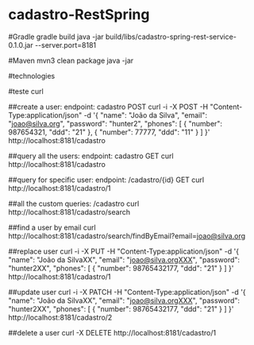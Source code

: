 # cadastro-RestSpring

#Gradle
gradle build
java -jar build/libs/cadastro-spring-rest-service-0.1.0.jar --server.port=8181

#Maven
mvn3 clean package 
java -jar 

#technologies

#teste curl

##create a user: endpoint: cadastro POST
curl -i -X POST -H "Content-Type:application/json" -d '{ "name": "João da Silva", "email": "joao@silva.org", "password": "hunter2", "phones": [ { "number": 987654321, "ddd": "21" }, { "number": 77777, "ddd": "11" } ] }' http://localhost:8181/cadastro

##query all the users: endpoint: cadastro GET
curl http://localhost:8181/cadastro

##query for specific user: endpoint: /cadastro/{id} GET
curl http://localhost:8181/cadastro/1

##all the custom queries: /cadastro
curl http://localhost:8181/cadastro/search

##find a user by email
curl http://localhost:8181/cadastro/search/findByEmail?email=joao@silva.org

##replace user
curl -i -X PUT -H "Content-Type:application/json" -d '{ "name": "João da SilvaXX", "email": "joao@silva.orgXXX", "password": "hunter2XX", "phones": [ { "number": 98765432177, "ddd": "21" } ] }' http://localhost:8181/cadastro/1

##update user
curl -i -X PATCH -H "Content-Type:application/json" -d '{ "name": "João da SilvaXX", "email": "joao@silva.orgXXX", "password": "hunter2XX", "phones": [ { "number": 98765432177, "ddd": "21" } ] }' http://localhost:8181/cadastro/2

##delete a user
curl -X DELETE http://localhost:8181/cadastro/1